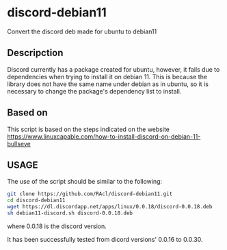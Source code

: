 # discord-debian11

Convert the discord deb made for ubuntu to debian11

## Descripction

Discord currently has a package created for ubuntu, however,
it fails due to dependencies when trying to install it on debian 11. This is
because the library does not have the same name under debian as in ubuntu,
so it is necessary to change the package's
dependency list to install.

## Based on

This script is based on the steps indicated on the website
https://www.linuxcapable.com/how-to-install-discord-on-debian-11-bullseye

## USAGE

The use of the script should be similar to the following:

```bash
git clone https://github.com/RAcl/discord-debian11.git
cd discord-debian11
wget https://dl.discordapp.net/apps/linux/0.0.18/discord-0.0.18.deb
sh debian11-discord.sh discord-0.0.18.deb
```
where 0.0.18 is the discord version.

It has been successfully tested from dicord versions' 0.0.16 to 0.0.30.
